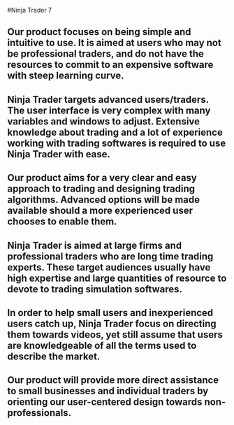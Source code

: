 #Ninja Trader 7

## Our product focuses on being simple and intuitive to use. It is aimed at users who may not be professional traders, and do not have the resources to commit to an expensive software with steep learning curve.

## Ninja Trader targets advanced users/traders. The user interface is very complex with many variables and windows to adjust. Extensive knowledge about trading and a lot of experience working with trading softwares is required to use Ninja Trader with ease.

## Our product aims for a very clear and easy approach to trading and designing trading algorithms. Advanced options will be made available should a more experienced user chooses to enable them.

## Ninja Trader is aimed at large firms and professional traders who are long time trading experts. These target audiences usually have high expertise and large quantities of resource to devote to trading simulation softwares.

## In order to help small users and inexperienced users catch up, Ninja Trader focus on directing them towards videos, yet still assume that users are knowledgeable of all the terms used to describe the market.

## Our product will provide more direct assistance to small businesses and individual traders by orienting our user-centered design towards non-professionals.